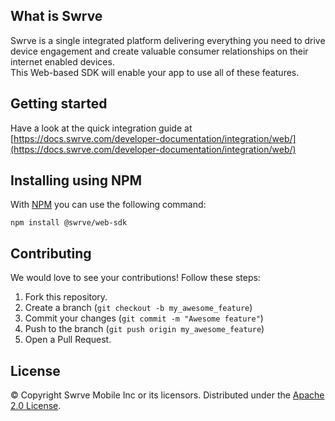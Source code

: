 What is Swrve
-------------
Swrve is a single integrated platform delivering everything you need to drive device engagement and create valuable consumer relationships on their internet enabled devices.  
This Web-based SDK will enable your app to use all of these features.

Getting started
---------------
Have a look at the quick integration guide at [https://docs.swrve.com/developer-documentation/integration/web/](https://docs.swrve.com/developer-documentation/integration/web/)

Installing using NPM
------------------
With [NPM](https://www.npmjs.com/) you can use the following command:
```
npm install @swrve/web-sdk
```

Contributing
------------
We would love to see your contributions! Follow these steps:

1. Fork this repository.
2. Create a branch (`git checkout -b my_awesome_feature`)
3. Commit your changes (`git commit -m "Awesome feature"`)
4. Push to the branch (`git push origin my_awesome_feature`)
5. Open a Pull Request.

License
-------
© Copyright Swrve Mobile Inc or its licensors. Distributed under the [Apache 2.0 License](LICENSE).
